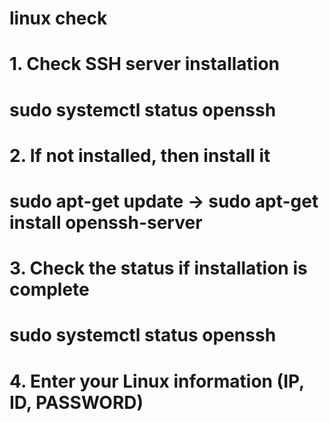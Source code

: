 # linux check
# 1.  Check SSH server installation 
  # sudo systemctl status openssh
# 2.  If not installed, then install it
  # sudo apt-get update -> sudo apt-get install openssh-server
# 3.  Check the status if installation is complete
  # sudo systemctl status openssh
# 4.  Enter your Linux information (IP, ID, PASSWORD)
